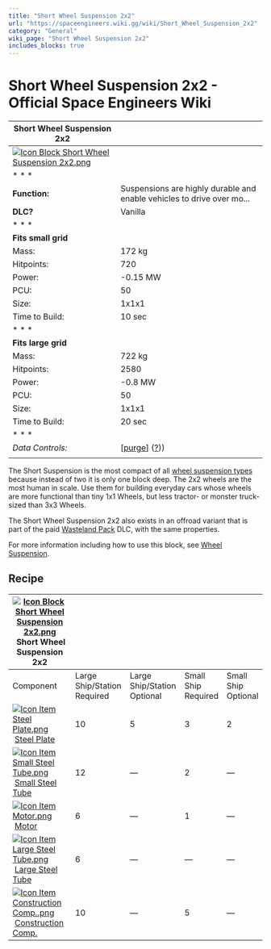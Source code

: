```yaml
---
title: "Short Wheel Suspension 2x2"
url: "https://spaceengineers.wiki.gg/wiki/Short_Wheel_Suspension_2x2"
category: "General"
wiki_page: "Short Wheel Suspension 2x2"
includes_blocks: true
---
```


# Short Wheel Suspension 2x2 - Official Space Engineers Wiki

| Short Wheel Suspension 2x2 |     |
| --- | --- |
| [![Icon Block Short Wheel Suspension 2x2.png](https://spaceengineers.wiki.gg/images/5/53/Icon_Block_Short_Wheel_Suspension_2x2.png?3da30d)](https://spaceengineers.wiki.gg/wiki/File:Icon_Block_Short_Wheel_Suspension_2x2.png) |     |
| * * * |     |
| **Function:** | Suspensions are highly durable and enable vehicles to drive over mo... |
| **DLC?** | Vanilla |
| * * * |     |
| **Fits small grid** |     |
| Mass: | 172 kg |
| Hitpoints: | 720 |
| Power: | \-0.15 MW |
| PCU: | 50  |
| Size: | 1x1x1 |
| Time to Build: | 10 sec |
| * * * |     |
| **Fits large grid** |     |
| Mass: | 722 kg |
| Hitpoints: | 2580 |
| Power: | \-0.8 MW |
| PCU: | 50  |
| Size: | 1x1x1 |
| Time to Build: | 20 sec |
| * * * |     |
| _Data Controls:_ | \[[purge](https://spaceengineers.wiki.gg/wiki/Short_Wheel_Suspension_2x2?action=purge)\] ([?](https://spaceengineers.wiki.gg/wiki/Template:Info_Block))) |
|     |     |

The Short Suspension is the most compact of all [wheel suspension types](https://spaceengineers.wiki.gg/wiki/Wheel_Suspension "Wheel Suspension") because instead of two it is only one block deep. The 2x2 wheels are the most human in scale. Use them for building everyday cars whose wheels are more functional than tiny 1x1 Wheels, but less tractor- or monster truck-sized than 3x3 Wheels.

The Short Wheel Suspension 2x2 also exists in an offroad variant that is part of the paid [Wasteland Pack](https://spaceengineers.wiki.gg/wiki/Wasteland_Pack "Wasteland Pack") DLC, with the same properties.

  
For more information including how to use this block, see [Wheel Suspension](https://spaceengineers.wiki.gg/wiki/Wheel_Suspension "Wheel Suspension").

## Recipe

| [![Icon Block Short Wheel Suspension 2x2.png](https://spaceengineers.wiki.gg/images/thumb/5/53/Icon_Block_Short_Wheel_Suspension_2x2.png/21px-Icon_Block_Short_Wheel_Suspension_2x2.png?3da30d)](https://spaceengineers.wiki.gg/wiki/Short_Wheel_Suspension_2x2 "Short Wheel Suspension 2x2") Short Wheel Suspension 2x2 |     |     |     |     |
| --- | --- | --- | --- | --- |
| Component | Large Ship/Station  <br>Required | Large Ship/Station  <br>Optional | Small Ship  <br>Required | Small Ship  <br>Optional |
| [![Icon Item Steel Plate.png](https://spaceengineers.wiki.gg/images/thumb/4/4c/Icon_Item_Steel_Plate.png/21px-Icon_Item_Steel_Plate.png?437e3a)](https://spaceengineers.wiki.gg/wiki/Steel_Plate "Steel Plate") [Steel Plate](https://spaceengineers.wiki.gg/wiki/Steel_Plate "Steel Plate") | 10  | 5   | 3   | 2   |
| [![Icon Item Small Steel Tube.png](https://spaceengineers.wiki.gg/images/thumb/f/f7/Icon_Item_Small_Steel_Tube.png/21px-Icon_Item_Small_Steel_Tube.png?4fe418)](https://spaceengineers.wiki.gg/wiki/Small_Steel_Tube "Small Steel Tube") [Small Steel Tube](https://spaceengineers.wiki.gg/wiki/Small_Steel_Tube "Small Steel Tube") | 12  | —   | 2   | —   |
| [![Icon Item Motor.png](https://spaceengineers.wiki.gg/images/thumb/2/2c/Icon_Item_Motor.png/21px-Icon_Item_Motor.png?4a2f3f)](https://spaceengineers.wiki.gg/wiki/Motor "Motor") [Motor](https://spaceengineers.wiki.gg/wiki/Motor "Motor") | 6   | —   | 1   | —   |
| [![Icon Item Large Steel Tube.png](https://spaceengineers.wiki.gg/images/thumb/f/fe/Icon_Item_Large_Steel_Tube.png/21px-Icon_Item_Large_Steel_Tube.png?31c1e4)](https://spaceengineers.wiki.gg/wiki/Large_Steel_Tube "Large Steel Tube") [Large Steel Tube](https://spaceengineers.wiki.gg/wiki/Large_Steel_Tube "Large Steel Tube") | 6   | —   | —   | —   |
| [![Icon Item Construction Comp..png](https://spaceengineers.wiki.gg/images/thumb/4/45/Icon_Item_Construction_Comp..png/21px-Icon_Item_Construction_Comp..png?cdc26f)](https://spaceengineers.wiki.gg/wiki/Construction_Comp. "Construction Comp.") [Construction Comp.](https://spaceengineers.wiki.gg/wiki/Construction_Comp. "Construction Comp.") | 10  | —   | 5   | —   |